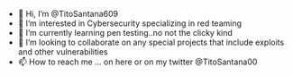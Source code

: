- 👋 Hi, I’m @TitoSantana609
- 👀 I’m interested in Cybersecurity specializing in red teaming
- 🌱 I’m currently learning pen testing..no not the clicky kind
- 💞️ I’m looking to collaborate on any special projects that include exploits and other vulnerabilities
- 📫 How to reach me ... on here or on my twitter @TitoSantana00

<!---
TitoSantana609/TitoSantana609 is a ✨ special ✨ repository because its `README.md` (this file) appears on your GitHub profile.
You can click the Preview link to take a look at your changes.
--->
